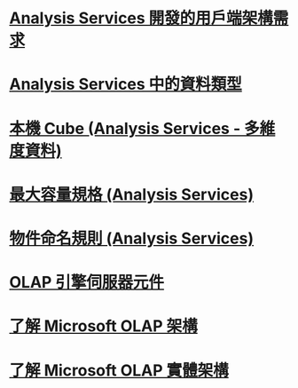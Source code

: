 # [Analysis Services 開發的用戶端架構需求](client-architecture-requirements-for-analysis-services-development.md)
# [Analysis Services 中的資料類型](data-types-in-analysis-services.md)
# [本機 Cube (Analysis Services - 多維度資料)](local-cubes-analysis-services-multidimensional-data.md)
# [最大容量規格 (Analysis Services)](maximum-capacity-specifications-analysis-services.md)
# [物件命名規則 (Analysis Services)](object-naming-rules-analysis-services.md)
# [OLAP 引擎伺服器元件](olap-engine-server-components.md)
# [了解 Microsoft OLAP 架構](understanding-microsoft-olap-architecture.md)
# [了解 Microsoft OLAP 實體架構](understanding-microsoft-olap-physical-architecture.md)
